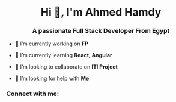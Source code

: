<h1 align="center">Hi 👋, I'm Ahmed Hamdy</h1>
<h3 align="center">A passionate Full Stack Developer From Egypt</h3>

- 🔭 I’m currently working on **FP**

- 🌱 I’m currently learning **React, Angular**

- 👯 I’m looking to collaborate on **ITI Project**

- 🤝 I’m looking for help with **Me**

<h3 align="left">Connect with me:</h3>
<p align="left">
</p>
